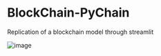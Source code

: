 # BlockChain-PyChain

Replication of a blockchain model through streamlit

![image](https://user-images.githubusercontent.com/83489020/152661911-6adec760-8e20-4fe2-82b4-aaf7807f14bb.png)
